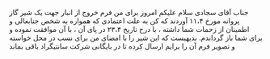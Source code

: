 جناب آقای سجادی سلام علیکم
امروز برای من فرم خروج از انبار جهت یک شیر گاز پروانه مورخ ۱۱،۴ آوردند که کن به علت اعتمادی که همواره به شخص جنابعالی و اطمینان از زحمات شما داشته ، با درح تاریخ ۲۳،۴ در پای آن ، با آن موافقت نموده و برای شما باز گرداندم.
بدیهیست که این شیر را با امضای من برای نسب در محل خواسته و تصویر فرم آن را برایم ارسال کرده تا در بایگانی شرکت سانتیگراد باقی بماند
